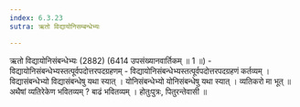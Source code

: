 ```yaml
---
index: 6.3.23
sutra: ऋतो विद्यायोनिसम्बन्धेभ्यः

---
```

ऋतो विद्यायोनिसंबन्धेभ्यः (2882) (6414 उपसंख्यानवार्तिकम् ॥ 1 ॥) - विद्यायोनिसंबन्धेभ्यस्तत्पूर्वपदोत्तरपदग्रहणम् - विद्यायोनिसंबन्धेभ्यस्तत्पूर्वपदोत्तरपदग्रहणं कर्तव्यम् । विद्यासंबन्धेभ्यो विद्यासंबन्धेषु यथा स्यात् । योनिसंबन्धेभ्यो योनिसंबन्धेषु यथा स्यात् । व्यतिकरो मा भूत् ॥ अथैषां व्यतिरेकेण भवितव्यम् ? बाढं भवितव्यम् । होतुःपुत्रः, पितुरन्तेवासी ॥